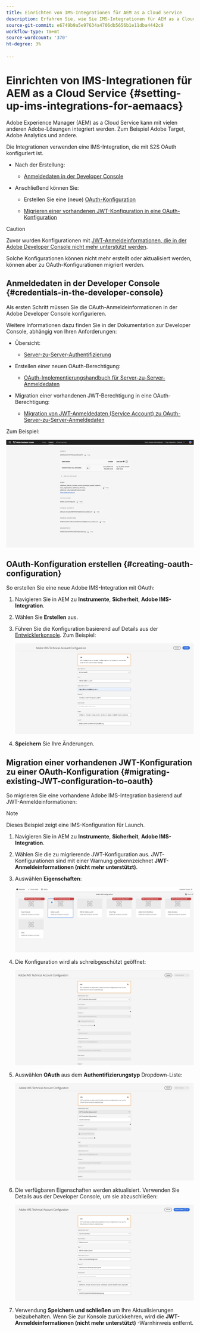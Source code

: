 ```yaml
---
title: Einrichten von IMS-Integrationen für AEM as a Cloud Service
description: Erfahren Sie, wie Sie IMS-Integrationen für AEM as a Cloud Service einrichten.
source-git-commit: e6749b9a5e97634a4706db5656b1e11dba4442c9
workflow-type: tm+mt
source-wordcount: '370'
ht-degree: 3%

---
```



# Einrichten von IMS-Integrationen für AEM as a Cloud Service {#setting-up-ims-integrations-for-aemaacs}

Adobe Experience Manager (AEM) as a Cloud Service kann mit vielen anderen Adobe-Lösungen integriert werden. Zum Beispiel Adobe Target, Adobe Analytics und andere.

Die Integrationen verwenden eine IMS-Integration, die mit S2S OAuth konfiguriert ist.

* Nach der Erstellung:

   * [Anmeldedaten in der Developer Console](#credentials-in-the-developer-console)

* Anschließend können Sie:

   * Erstellen Sie eine (neue) [OAuth-Konfiguration](#creating-oauth-configuration)

   * [Migrieren einer vorhandenen JWT-Konfiguration in eine OAuth-Konfiguration](#migrating-existing-JWT-configuration-to-oauth)

>[!CAUTION]
>
>Zuvor wurden Konfigurationen mit [JWT-Anmeldeinformationen, die in der Adobe Developer Console nicht mehr unterstützt werden](/help/security/jwt-credentials-deprecation-in-adobe-developer-console.md).
>
>Solche Konfigurationen können nicht mehr erstellt oder aktualisiert werden, können aber zu OAuth-Konfigurationen migriert werden.

## Anmeldedaten in der Developer Console {#credentials-in-the-developer-console}

Als ersten Schritt müssen Sie die OAuth-Anmeldeinformationen in der Adobe Developer Console konfigurieren.

Weitere Informationen dazu finden Sie in der Dokumentation zur Developer Console, abhängig von Ihren Anforderungen:

* Übersicht:

   * [Server-zu-Server-Authentifizierung](https://developer.adobe.com/developer-console/docs/guides/authentication/ServerToServerAuthentication/)

* Erstellen einer neuen OAuth-Berechtigung:

   * [OAuth-Implementierungshandbuch für Server-zu-Server-Anmeldedaten](https://developer.adobe.com/developer-console/docs/guides/authentication/ServerToServerAuthentication/implementation/)

* Migration einer vorhandenen JWT-Berechtigung in eine OAuth-Berechtigung:

   * [Migration von JWT-Anmeldedaten (Service Account) zu OAuth-Server-zu-Server-Anmeldedaten](https://developer.adobe.com/developer-console/docs/guides/authentication/ServerToServerAuthentication/migration/)

Zum Beispiel:

![OAuth-Berechtigung in der Developer Console](assets/ims-configuration-developer-console.png)

## OAuth-Konfiguration erstellen {#creating-oauth-configuration}

So erstellen Sie eine neue Adobe IMS-Integration mit OAuth:

1. Navigieren Sie in AEM zu **Instrumente**, **Sicherheit**, **Adobe IMS-Integration**.

1. Wählen Sie **Erstellen** aus.

1. Führen Sie die Konfiguration basierend auf Details aus der [Entwicklerkonsole](https://developer.adobe.com/developer-console/docs/guides/authentication/ServerToServerAuthentication/implementation/). Zum Beispiel:

   ![OAuth-Konfiguration erstellen](assets/ims-create-oauth-configuration.png)

1. **Speichern** Sie Ihre Änderungen.

## Migration einer vorhandenen JWT-Konfiguration zu einer OAuth-Konfiguration {#migrating-existing-JWT-configuration-to-oauth}

So migrieren Sie eine vorhandene Adobe IMS-Integration basierend auf JWT-Anmeldeinformationen:

>[!NOTE]
>
>Dieses Beispiel zeigt eine IMS-Konfiguration für Launch.

1. Navigieren Sie in AEM zu **Instrumente**, **Sicherheit**, **Adobe IMS-Integration**.

1. Wählen Sie die zu migrierende JWT-Konfiguration aus. JWT-Konfigurationen sind mit einer Warnung gekennzeichnet **JWT-Anmeldeinformationen (nicht mehr unterstützt)**.

1. Auswählen **Eigenschaften**:

   ![JWT-Konfiguration auswählen](assets/ims-migrate-jwt-select-configuration.png)

1. Die Konfiguration wird als schreibgeschützt geöffnet:

   ![Konfigurationseigenschaften - schreibgeschützt](assets/ims-migrate-jwt-properties-read-only.png)

1. Auswählen **OAuth** aus dem **Authentifizierungstyp** Dropdown-Liste:

   ![Authentifizierungstyp auswählen](assets/ims-migrate-jwt-authentication-type.png)

1. Die verfügbaren Eigenschaften werden aktualisiert. Verwenden Sie Details aus der Developer Console, um sie abzuschließen:

   ![Vollständige OAuth-Details](assets/ims-migrate-jwt-complete-oauth-details.png)

1. Verwendung **Speichern und schließen** um Ihre Aktualisierungen beizubehalten.
Wenn Sie zur Konsole zurückkehren, wird die **JWT-Anmeldeinformationen (nicht mehr unterstützt)** -Warnhinweis entfernt.